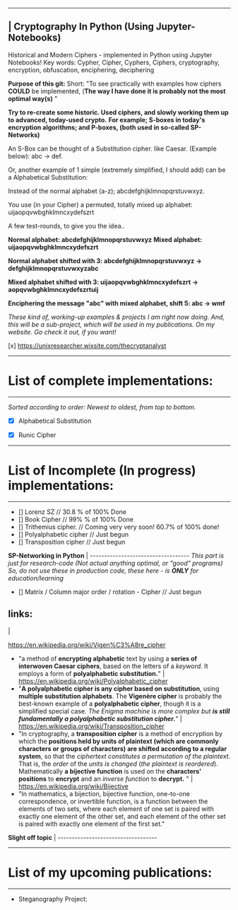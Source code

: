 

--------------------------------------------------
| Cryptography In Python (Using Jupyter-Notebooks)
--------------------------------------------------

Historical and Modern Ciphers - implemented in Python using Jupyter Notebooks!
Key words: Cypher, Cipher, Cyphers, Ciphers, cryptography, encryption, obfuscation, enciphering, deciphering




**Purpose of this git:**
Short: "To see practically with examples how ciphers **COULD** be implemented, (**The way I have done it is probably not the most optimal way(s)** "


**Try to re-create some historic. Used ciphers, and slowly working them up to advanced, today-used crypto.** 
**For example; S-boxes in today's encryption algorithms; and P-boxes, (both used in so-called SP-Networks)**

An S-Box can be thought of a Substitution cipher. like Caesar. (Example below): abc -> def.

Or, another example of 1 simple (extremely simplified, I should add) can be a Alphabetical Substitution:

Instead of the normal alphabet (a-z); abcdefghijklmnopqrstuvwxyz.

You use (in your Cipher) a permuted, totally mixed up alphabet: uijaopqvwbghklmncxydefszrt

A few test-rounds, to give you the idea..

**Normal alphabet: abcdefghijklmnopqrstuvwxyz**
**Mixed alphabet: uijaopqvwbghklmncxydefszrt**

**Normal alphabet shifted with 3: abcdefghijklmnopqrstuvwxyz -> defghijklmnopqrstuvwxyzabc**

**Mixed alphabet shifted with 3: uijaopqvwbghklmncxydefszrt -> aopqvwbghklmncxydefszrtuij**

**Enciphering the message "abc" with mixed alphabet, shift 5: abc -> wmf**

*These kind of, working-up examples & projects I am right now doing.*
*And, this will be a sub-project, which will be used in my publications. On my website.*
*Go check it out, if you want!*


[x] https://unixresearcher.wixsite.com/thecryptanalyst


-----------------------------------
# List of complete implementations:
-----------------------------------
*Sorted according to order: Newest to oldest, from top to bottom.*
* [x] Alphabetical Substitution
* [x] Runic Cipher


---------------------------------------------------
# List of Incomplete (In progress) implementations:
---------------------------------------------------
* []  Lorenz SZ // 30.8 % of 100% Done
* []  Book Cipher // 99% % of 100% Done
* []  Trithemius cipher.    // Coming very very soon! 60.7% of 100% done!
* []  Polyalphabetic cipher // Just begun
* []  Transposition cipher // Just begun



**SP-Networking in Python**
| -----------------------------------
*This part is just for research-code (Not actual anything optimal, or "good" programs)*
*So, do not use these in production code, these here - is **ONLY** for education/learning*
* []  Matrix  / Column major order / rotation - Cipher // Just begun



## links:
|

https://en.wikipedia.org/wiki/Vigen%C3%A8re_cipher
- "a method of **encrypting alphabetic** text by using a **series of interwoven Caesar ciphers**, based on the letters of a *keyword*. It employs a form of **polyalphabetic substitution.**"
|
https://en.wikipedia.org/wiki/Polyalphabetic_cipher
- "**A polyalphabetic cipher is any cipher based on substitution**, using **multiple substitution alphabets**. The **Vigenère cipher** is probably the best-known example of a **polyalphabetic cipher**, though it is a simplified special case. *The Enigma machine is more complex but **is still fundamentally a polyalphabetic substitution cipher.***"
|
https://en.wikipedia.org/wiki/Transposition_cipher
- "In cryptography, a **transposition cipher** is a method of encryption by which the **positions held by units of plaintext (which are commonly characters or groups of characters) are shifted according to a regular system**, so that the *ciphertext constitutes a permutation of the plaintext*. That is, the *order* of the *units is changed* (*the plaintext is reordered*). Mathematically **a bijective function** is used on the **characters' positions** to **encrypt** and an *inverse function* to **decrypt.** "
|
https://en.wikipedia.org/wiki/Bijective
- "In mathematics, a bijection, bijective function, one-to-one correspondence, or invertible function, is a function between the elements of two sets, where each element of one set is paired with exactly one element of the other set, and each element of the other set is paired with exactly one element of the first set."




**Slight off topic**
| -----------------------------------

-----------------------------------
# List of my upcoming publications:
-----------------------------------


* Steganography Project: <Title still needs a decision>  Exact Announce Date: 2021-02-15  (Written In Swedish Time & Date)
* Onion-Pi - Updated 2020 Version (Which, also was my last-year in high school Scientific Writing project) Time: ~2 weeks
* Arch Linux GPU-Pass-trough[Done]: Time: 18 July, 2020. Available at:  https://github.com/loneicewolf/Arch-GPU-PassTrough 

Thanks for showing interest!

*W.M*
